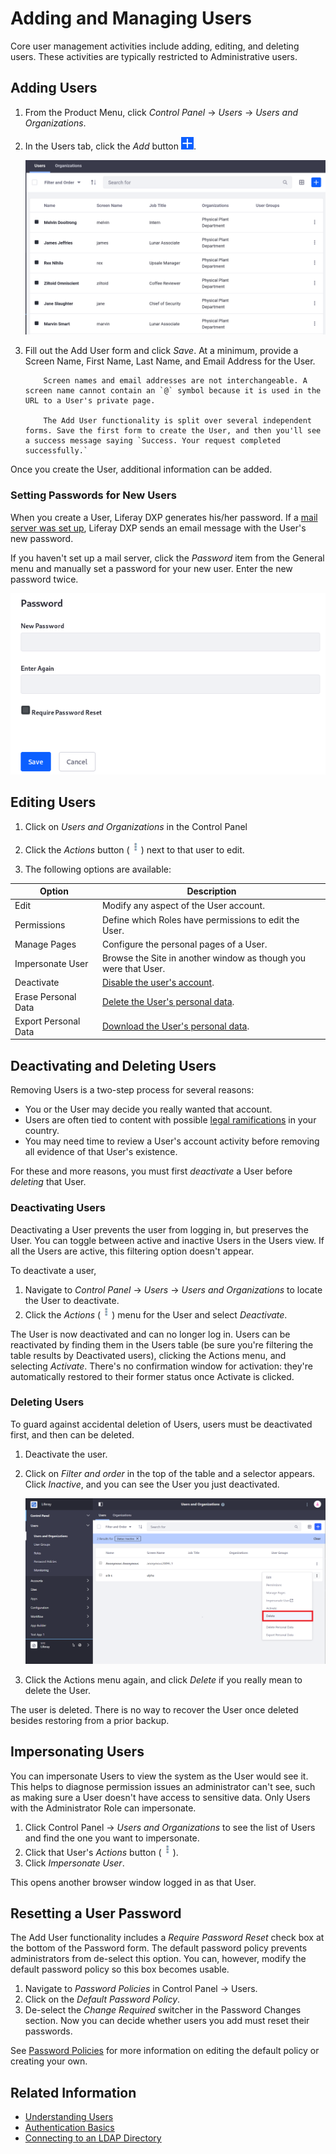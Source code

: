 # Adding and Managing Users

Core user management activities include adding, editing, and deleting users. These activities are typically restricted to Administrative users.

## Adding Users

1. From the Product Menu, click _Control Panel_ &rarr; _Users_ &rarr; _Users and Organizations_.
1. In the Users tab, click the _Add_ button ![Add](../../images/icon-add.png).

    ![Add Users from the Users and Organizations section of the Control Panel.](./adding-and-managing-users/images/01.png)

1. Fill out the Add User form and click _Save_. At a minimum, provide a Screen Name, First Name, Last Name, and Email Address for the User.

    ```note::
        Screen names and email addresses are not interchangeable. A screen name cannot contain an `@` symbol because it is used in the URL to a User's private page.

        The Add User functionality is split over several independent forms. Save the first form to create the User, and then you'll see a success message saying `Success. Your request completed successfully.`
    ```

Once you create the User, additional information can be added.

### Setting Passwords for New Users

When you create a User, Liferay DXP generates his/her password. If a [mail server was set up](../../installation-and-upgrades/setting-up-liferay-dxp/configuring-mail/connecting-to-a-mail-server.md), Liferay DXP sends an email message with the User's new password.

If you haven't set up a mail server, click the _Password_ item from the General menu and manually set a password for your new user. Enter the new password twice.

![Enter the password twice to manually set the password for a user. If the Password Policy you're using is configured to allow it, select whether to require the user to reset their password the first time they sign in to the portal.](./adding-and-managing-users/images/03.png)

## Editing Users

1. Click on _Users and Organizations_ in the Control Panel

1. Click the _Actions_ button (![Actions](../../images/icon-actions.png)) next to that user to edit.

1. The following options are available:

| Option               | Description                                                                        |
| -------------------- | ---------------------------------------------------------------------------------- |
| Edit                 | Modify any aspect of the User account.                                             |
| Permissions          | Define which Roles have permissions to edit the User.                              |
| Manage Pages         | Configure the personal pages of a User.                                            |
| Impersonate User     | Browse the Site in another window as though you were that User.                    |
| Deactivate           | [Disable the user's account](#deactivating-users).                                 |
| Erase Personal Data  | [Delete the User's personal data](../managing-user-data/sanitizing-user-data.md).  |
| Export Personal Data | [Download the User's personal data](../managing-user-data/exporting-user-data.md). |

## Deactivating and Deleting Users

Removing Users is a two-step process for several reasons:

-   You or the User may decide you really wanted that account.
-   Users are often tied to content with possible [legal ramifications](../managing_user_data.md) in your country.
-   You may need time to review a User's account activity before removing all evidence of that User's existence.

For these and more reasons, you must first _deactivate_ a User before _deleting_ that User.

### Deactivating Users

Deactivating a User prevents the user from logging in, but preserves the User. You can toggle between active and inactive Users in the Users view. If all the Users are active, this filtering option doesn't appear.

To deactivate a user,

1. Navigate to _Control Panel_ &rarr; _Users_ &rarr; _Users and Organizations_ to locate the User to deactivate.
1. Click the _Actions_ (![Actions](../../images/icon-actions.png)) menu for the User and select _Deactivate_.

The User is now deactivated and can no longer log in. Users can be reactivated by finding them in the Users table (be sure you're filtering the table results by Deactivated users), clicking the Actions menu, and selecting _Activate_. There's no confirmation window for activation: they're automatically restored to their former status once Activate is clicked.

### Deleting Users

To guard against accidental deletion of Users, users must be deactivated first, and then can be deleted.

1. Deactivate the user.
1. Click on _Filter and order_ in the top of the table and a selector appears. Click _Inactive_, and you can see the User you just deactivated.

    ![To delete Users, first filter to show inactive or deactivated Users.](./adding-and-managing-users/images/05.png)

1. Click the Actions menu again, and click _Delete_ if you really mean to delete the User.

The user is deleted. There is no way to recover the User once deleted besides restoring from a prior backup.

## Impersonating Users

You can impersonate Users to view the system as the User would see it. This helps to diagnose permission issues an administrator can't see, such as making sure a User doesn't have access to sensitive data. Only Users with the Administrator Role can impersonate.

1. Click Control Panel &rarr; _Users and Organizations_ to see the list of Users and find the one you want to impersonate.
1. Click that User's _Actions_ button (![Actions](../../images/icon-actions.png)).
1. Click _Impersonate User_.

This opens another browser window logged in as that User.

## Resetting a User Password

The Add User functionality includes a _Require Password Reset_ check box at the bottom of the Password form. The default password policy prevents administrators from de-select this option. You can, however, modify the default password policy so this box becomes usable.

1. Navigate to _Password Policies_ in Control Panel &rarr; Users.
1. Click on the _Default Password Policy_.
1. De-select the _Change Required_ switcher in the Password Changes section. Now you can decide whether users you add must reset their passwords.

See [Password Policies](../devops/README.md) for more information on editing the default policy or creating your own.

## Related Information

-   [Understanding Users](./understanding-users.md)
-   [Authentication Basics](../../installation-and-upgrades/securing-liferay/authentication-basics.md)
-   [Connecting to an LDAP Directory](../devops/connecting-to-a-user-directory/connecting-to-an-ldap-directory.md)
